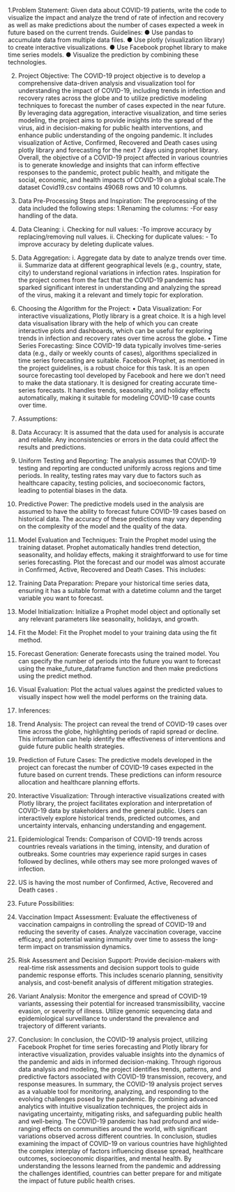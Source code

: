 1.Problem Statement:
Given data about COVID-19 patients, write the code to visualize the impact and analyze the trend of rate of infection and recovery as well as make predictions about the number of cases expected a week in future based on the current trends.
Guidelines:
● Use pandas to accumulate data from multiple data files.
● Use plotly (visualization library) to create interactive visualizations.
● Use Facebook prophet library to make time series models.
● Visualize the prediction by combining these technologies.

2. Project Objective:
The COVID-19 project objective is to develop a comprehensive data-driven analysis and visualization tool for understanding the impact of COVID-19, including trends in infection and recovery rates across the globe and to utilize predictive modeling techniques to forecast the number of cases expected in the near future. By leveraging data aggregation, interactive visualization, and time series modeling, the project aims to provide insights into the spread of the virus, aid in decision-making for public health interventions, and enhance public understanding of the ongoing pandemic. It includes visualization of Active, Confirmed, Recovered and Death cases using plotly library and forecasting for the next 7 days using prophet library.
Overall, the objective of a COVID-19 project affected in various countries is to generate knowledge and insights that can inform effective responses to the pandemic, protect public health, and mitigate the social, economic, and health impacts of COVID-19 on a global scale.The dataset Covid19.csv contains 49068 rows and 10 columns.

3. Data Pre-Processing Steps and Inspiration:
The preprocessing of the data included the following steps:
1.Renaming the columns: -For easy handling of the data.
2. Data Cleaning:
i. Checking for null values: -To improve accuracy by replacing/removing null values.
ii. Checking for duplicate values: - To improve accuracy by deleting duplicate values.
3. Data Aggregation:
i. Aggregate data by date to analyze trends over time.
ii. Summarize data at different geographical levels (e.g., country, state, city) to understand regional variations in infection rates.
Inspiration for the project comes from the fact that the COVID-19 pandemic has sparked significant interest in understanding and analyzing the spread of the virus, making it a relevant and timely topic for exploration.

4. Choosing the Algorithm for the Project:
• Data Visualization:
For interactive visualizations, Plotly library is a great choice. It is a high level data visualisation library with the help of which you can create interactive plots and dashboards, which can be useful for exploring trends in infection and recovery rates over time across the globe.
• Time Series Forecasting:
Since COVID-19 data typically involves time-series data (e.g., daily or weekly counts of cases), algorithms specialized in time series forecasting are suitable. Facebook Prophet, as mentioned in the project guidelines, is a robust choice for this task. It is an open source forecasting tool developed by Facebook and here we don’t need to make the data stationary. It is designed for creating accurate time-series forecasts. It handles trends, seasonality, and holiday effects automatically, making it suitable for modeling COVID-19 case counts over time.

5. Assumptions:
1. Data Accuracy:
It is assumed that the data used for analysis is accurate and reliable. Any inconsistencies or errors in the data could affect the results and predictions.
2. Uniform Testing and Reporting:
The analysis assumes that COVID-19 testing and reporting are conducted uniformly across regions and time periods. In reality, testing rates may vary due to factors such as healthcare capacity, testing policies, and socioeconomic factors, leading to potential biases in the data.
3. Predictive Power:
The predictive models used in the analysis are assumed to have the ability to forecast future COVID-19 cases based on historical data. The accuracy of these predictions may vary depending on the complexity of the model and the quality of the data.

6. Model Evaluation and Techniques:
Train the Prophet model using the training dataset. Prophet automatically handles trend detection, seasonality, and holiday effects, making it straightforward to use for time series forecasting. Plot the forecast and our model was almost accurate in Confirmed, Active, Recovered and Death Cases.
This includes:
1. Training Data Preparation: Prepare your historical time series data, ensuring it has a suitable format with a datetime column and the target variable you want to forecast.
2. Model Initialization: Initialize a Prophet model object and optionally set any relevant parameters like seasonality, holidays, and growth.
3. Fit the Model: Fit the Prophet model to your training data using the fit method.
4. Forecast Generation: Generate forecasts using the trained model. You can specify the number of periods into the future you want to forecast using the make_future_dataframe function and then make predictions using the predict method.
5. Visual Evaluation: Plot the actual values against the predicted values to visually inspect how well the model performs on the training data.

7. Inferences:
1. Trend Analysis:
The project can reveal the trend of COVID-19 cases over time across the globe, highlighting periods of rapid spread or decline. This information can help identify the effectiveness of interventions and guide future public health strategies.
2. Prediction of Future Cases:
The predictive models developed in the project can forecast the number of COVID-19 cases expected in the future based on current trends. These predictions can inform resource allocation and healthcare planning efforts.
3. Interactive Visualization:
Through interactive visualizations created with Plotly library, the project facilitates exploration and interpretation of COVID-19 data by stakeholders and the general public. Users can interactively explore historical trends, predicted outcomes, and uncertainty intervals, enhancing understanding and engagement.
4. Epidemiological Trends:
Comparison of COVID-19 trends across countries reveals variations in the timing, intensity, and duration of outbreaks. Some countries may experience rapid surges in cases followed by declines, while others may see more prolonged waves of infection.
5. US is having the most number of Confirmed, Active, Recovered and Death cases .

8. Future Possibilities:
1. Vaccination Impact Assessment:
Evaluate the effectiveness of vaccination campaigns in controlling the spread of COVID-19 and reducing the severity of cases. Analyze vaccination coverage, vaccine efficacy, and potential waning immunity over time to assess the long-term impact on transmission dynamics.
2. Risk Assessment and Decision Support:
Provide decision-makers with real-time risk assessments and decision support tools to guide pandemic response efforts. This includes scenario planning, sensitivity analysis, and cost-benefit analysis of different mitigation strategies.
3. Variant Analysis:
Monitor the emergence and spread of COVID-19 variants, assessing their potential for increased transmissibility, vaccine evasion, or severity of illness. Utilize genomic sequencing data and epidemiological surveillance to understand the prevalence and trajectory of different variants.

9. Conclusion:
In conclusion, the COVID-19 analysis project, utilizing Facebook Prophet for time series forecasting and Plotly library for interactive visualization, provides valuable insights into the dynamics of the pandemic and aids in informed decision-making. Through rigorous data analysis and modeling, the project identifies trends, patterns, and predictive factors associated with COVID-19 transmission, recovery, and response measures. In summary, the COVID-19 analysis project serves as a valuable tool for monitoring, analyzing, and responding to the evolving challenges posed by the pandemic. By combining advanced analytics with intuitive visualization techniques, the project aids in navigating uncertainty, mitigating risks, and safeguarding public health and well-being.
The COVID-19 pandemic has had profound and wide-ranging effects on communities around the world, with significant variations observed across different countries. In conclusion, studies examining the impact of COVID-19 on various countries have highlighted the complex interplay of factors influencing disease spread, healthcare outcomes, socioeconomic disparities, and mental health. By understanding the lessons learned from the pandemic and addressing the challenges identified, countries can better prepare for and mitigate the impact of future public health crises.
